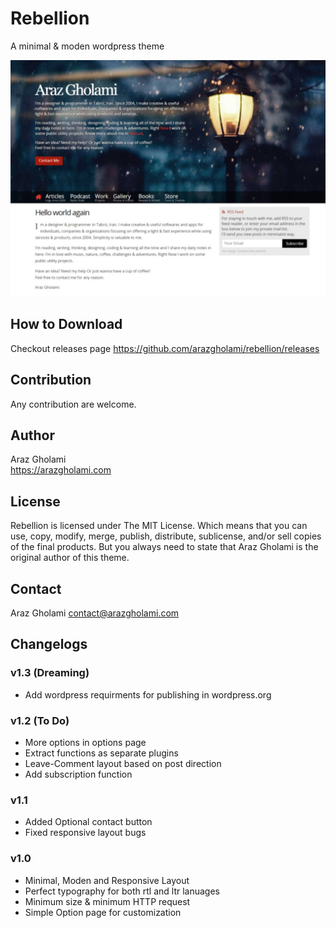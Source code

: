 # Rebellion
A minimal &amp; moden wordpress theme

![Screenshot](screenshot.png)

## How to Download
Checkout releases page https://github.com/arazgholami/rebellion/releases

## Contribution
Any contribution are welcome.

## Author
Araz Gholami  
<https://arazgholami.com>

## License
Rebellion is licensed under The MIT License. Which means that you can use, copy, modify, merge, publish, distribute, sublicense, and/or sell copies of the final products. But you always need to state that Araz Gholami is the original author of this theme.

## Contact
Araz Gholami contact@arazgholami.com 

## Changelogs
### v1.3 (Dreaming)
- Add wordpress requirments for publishing in wordpress.org
### v1.2 (To Do)
- More options in options page
- Extract functions as separate plugins
- Leave-Comment layout based on post direction
- Add subscription function
### v1.1
- Added Optional contact button
- Fixed responsive layout bugs
### v1.0
- Minimal, Moden and Responsive Layout
- Perfect typography for both rtl and ltr lanuages
- Minimum size & minimum HTTP request
- Simple Option page for customization
